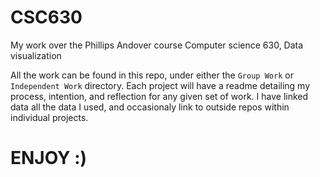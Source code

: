 # CSC630
My work over the Phillips Andover course Computer science 630, Data visualization 

All the work can be found in this repo, under either the ```Group Work``` or ```Independent Work``` directory. Each project will have a readme detailing my process, intention, and reflection for any given set of work. I have linked data all the data I used, and occasionaly link to outside repos within individual projects. 

# ENJOY :)
